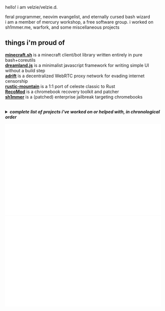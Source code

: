 hello! i am velzie/velzie.d.

feral programmer, neovim evangelist, and eternally cursed bash wizard<br/>
i am a member of mercury workshop, a free software group. i worked on sh1mmer.me, warfork, and some miscellaneous projects
  
## things i'm proud of

[**minecraft.sh**](https://github.com/velzie/minecraft.sh) is a minecraft client/bot library written entirely in pure bash+coreutils<br/>
[**dreamland.js**](https://github.com/MercuryWorkshop/dreamlandjs) is a minimalist javascript framework for writing simple UI without a build step<br/>
[**adrift**](https://github.com/MercuryWorkshop/adrift) is a decentralized WebRTC proxy network for evading internet censorship<br/>
[**rustic-mountain**](https://github.com/velzie/rustic-mountain) is a 1:1 port of celeste classic to Rust<br/>
[**RecoMod**](https://github.com/MercuryWorkshop/RecoMod) is a chromebook recovery toolkit and patcher<br/>
[**sh1mmer**](https://github.com/MercuryWorkshop/sh1mmer) is a (patched) enterprise jailbreak targeting chromebooks<br/>

  <br/>
<details>
  <summary><i><b>complete list of projects i've worked on or helped with, in chronological order</b></i></summary>
  
## 2024
- [cabin](https://github.com/velzie/cabin), a small implementation of the Mastodon/ActivityPub protocol written in c++, designed for small instances
- [**scramjet**](https://github.com/MercuryWorkshop/scramjet), an experimental interception based web proxy designed to evade internet censorship
- [warmonger](https://github.com/velzie/warmonger), a steam-based masterserver implementation written for the game [**warfork**](https://github.com/TeamForbiddenLLC/warfork-qfusion)
- [rose-pine-chrome-devtools](https://github.com/velzie/rose-pine-chrome-devtools), a port of the rose pine theme to the chrome devtools
- [bashtro](https://github.com/velzie/bashtro) a minimalistic static site generator for bash
- [kiki](https://github.com/velzie/kiki), a super-tiny activitypub compliant microblogging platform, written entirely in bash
- [**celeste-wasm**](https://github.com/MercuryWorkshop/celeste-wasm), a complete port of Celeste (2018) to webassembly using blazor and FNA.WASM
- [dreamland-router](https://github.com/velzie/dreamland-router), a routing library for dreamland.js
- [starkkoma](https://github.com/velzie/starkkoma), a port of akkoma-fe to be compatible with the Sharkey backend
- [starland-fe](https://github.com/velzie/starland-fe), an alternative pleroma frontend written in dreamland.js
- [whisper](https://github.com/MercuryWorkshop/whisper), a cross-platform Wisp protocol client that exposes the Wisp connection over a TUN device
- [adderall](https://github.com/velzie/adderall), a custom build of firefox with splitscreen and vertical tabs
- [TabTreeReloaded](https://github.com/velzie/TabTreeReloaded), a better tree-tabs extension for firefox and chrome
- [bare-mux](https://github.com/MercuryWorkshop/bare-mux), a framework for easily constructing web proxies using epoxy or libcurl and Wisp
- [wisp](https://github.com/MercuryWorkshop/wisp-protocol), an open protocol designed for proxying multiple TCP/UDP sockets over a websocket connection
- [epoxy](https://github.com/MercuryWorkshop/epoxy-tls) an encrypted proxy for browser javascript
- [**warfork**](https://github.com/TeamForbiddenLLC/warfork-qfusion), a free and open source arena FPS based on quake 2
- [wsproxy.c](https://github.com/MercuryWorkshop/wsproxy.c), a reasonably fast WebSocket->TCP implementation in c
- [dreamland-website](https://github.com/MercuryWorkshop/dreamland-website), a website documenting the [dreamlandjs](https://github.com/MercuryWorkshop/dreamlandjs) web framework
- [pm-maestro](https://github.com/velzie/pm-maestro), a graphical `pm2` replacement written in rust+axum
## 2023
- [asm.sh](https://github.com/velzie/asm.sh), a pure-bash library for embedding portable inline assembly or c inside bash scripts
- [oauth-proxy-rs-nginx](https://github.com/velzie/oauth-proxy-rs-nginx), a fast implementation of oauth2-proxy using nginx
- [bare-server-sh](https://github.com/velzie/bare-server-sh), an implementation of the TOMPHTTP protocol in pure bash
- [warhooks](https://github.com/velzie/warhooks), LD_PRELOAD based cheats for warfork
- [**minecraft.sh**](https://github.com/velzie/minecraft.sh), a minecraft client/bot library written entirely in pure bash
- [AnuraOS](https://github.com/MercuryWorkshop/anuraOS), a WebOS / developer environment allowing you to write web and linux apps entirely in the browser offline
- [**dreamland.js**](https://github.com/MercuryWorkshop/dreamlandjs), a minimalist JSX javascript framework
- [crumpet](https://github.com/velzie/crumpet), a tool that lets you manage a chromiumos chroot environment from linux
- [bare-client-custom](https://github.com/MercuryWorkshop/bare-client-custom), an instrumentation framework for bare-client
- [**adrift**](https://github.com/MercuryWorkshop/adrift), a fast and modern decentralized web proxy network, utilizing transport over WebRTC
- [**recomod**](https://github.com/MercuryWorkshop/RecoMod), a ChromeOS recovery image and repair toolkit
- [**sh1mmer**](https://github.com/MercuryWorkshop/sh1mmer), a (patched) jailbreak for managed chromebooks
- [fakemurk](https://github.com/MercuryWorkshop/fakemurk), a tool for spoofing various device values on a chromebook
- [clamide](https://github.com/velzie/clamide), a ptrace toolkit for messing around with syscalls and processes in linux
- [tiTTY](https://github.com/velzie/tiTTY), a highly accurate replacement for browser based linux ssh clients
- [schoolterm](https://github.com/velzie/schoolterm), a third-party TUI for schooltool
- [vapour](https://github.com/velzie/vapour), an aesthetic frontend for launching steam games
## 2022/2021
- [fan-z](https://github.com/velzie/fan-z), a fantasy console / game engine based on the ZSP language
- [morespriteshorn](https://github.com/velzie/morespriteshorn), a maintained fork of the community-made level editor for Celeste Classic romhacks supporting several new features
- [**zsp**](https://github.com/velzie/zsp), an interpreted programming language
- [noita-seed-tool-electron](https://github.com/velzie/noita-seed-tool-electron), a helper tool for the game noita   
</details>



![](https://raw.githubusercontent.com/velzie/github-stats/master/generated/overview.svg#gh-dark-mode-only)
![](https://raw.githubusercontent.com/velzie/github-stats/master/generated/overview.svg#gh-light-mode-only)

